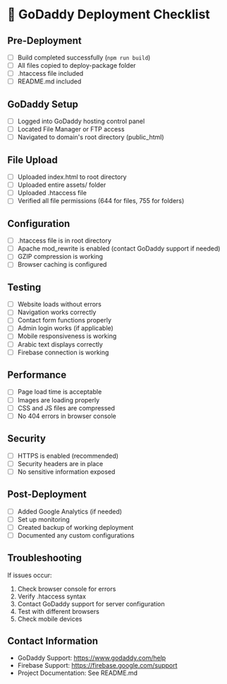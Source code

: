 # 🚀 GoDaddy Deployment Checklist

## Pre-Deployment
- [ ] Build completed successfully (`npm run build`)
- [ ] All files copied to deploy-package folder
- [ ] .htaccess file included
- [ ] README.md included

## GoDaddy Setup
- [ ] Logged into GoDaddy hosting control panel
- [ ] Located File Manager or FTP access
- [ ] Navigated to domain's root directory (public_html)

## File Upload
- [ ] Uploaded index.html to root directory
- [ ] Uploaded entire assets/ folder
- [ ] Uploaded .htaccess file
- [ ] Verified all file permissions (644 for files, 755 for folders)

## Configuration
- [ ] .htaccess file is in root directory
- [ ] Apache mod_rewrite is enabled (contact GoDaddy support if needed)
- [ ] GZIP compression is working
- [ ] Browser caching is configured

## Testing
- [ ] Website loads without errors
- [ ] Navigation works correctly
- [ ] Contact form functions properly
- [ ] Admin login works (if applicable)
- [ ] Mobile responsiveness is working
- [ ] Arabic text displays correctly
- [ ] Firebase connection is working

## Performance
- [ ] Page load time is acceptable
- [ ] Images are loading properly
- [ ] CSS and JS files are compressed
- [ ] No 404 errors in browser console

## Security
- [ ] HTTPS is enabled (recommended)
- [ ] Security headers are in place
- [ ] No sensitive information exposed

## Post-Deployment
- [ ] Added Google Analytics (if needed)
- [ ] Set up monitoring
- [ ] Created backup of working deployment
- [ ] Documented any custom configurations

## Troubleshooting
If issues occur:
1. Check browser console for errors
2. Verify .htaccess syntax
3. Contact GoDaddy support for server configuration
4. Test with different browsers
5. Check mobile devices

## Contact Information
- GoDaddy Support: https://www.godaddy.com/help
- Firebase Support: https://firebase.google.com/support
- Project Documentation: See README.md